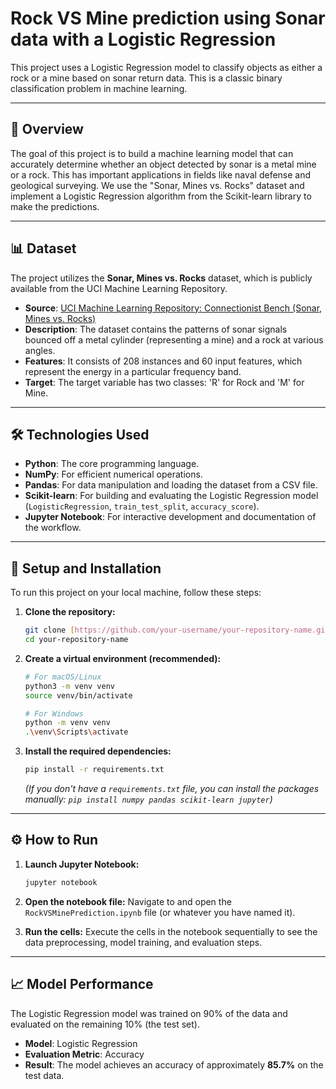 # Rock VS Mine prediction using Sonar data with a Logistic Regression

This project uses a Logistic Regression model to classify objects as either a rock or a mine based on sonar return data. This is a classic binary classification problem in machine learning.

---
## 📖 Overview

The goal of this project is to build a machine learning model that can accurately determine whether an object detected by sonar is a metal mine or a rock. This has important applications in fields like naval defense and geological surveying. We use the "Sonar, Mines vs. Rocks" dataset and implement a Logistic Regression algorithm from the Scikit-learn library to make the predictions.

---
## 📊 Dataset

The project utilizes the **Sonar, Mines vs. Rocks** dataset, which is publicly available from the UCI Machine Learning Repository.

* **Source**: [UCI Machine Learning Repository: Connectionist Bench (Sonar, Mines vs. Rocks)](https://archive.ics.uci.edu/ml/datasets/Connectionist+Bench+(Sonar,+Mines+vs.+Rocks))
* **Description**: The dataset contains the patterns of sonar signals bounced off a metal cylinder (representing a mine) and a rock at various angles.
* **Features**: It consists of 208 instances and 60 input features, which represent the energy in a particular frequency band.
* **Target**: The target variable has two classes: 'R' for Rock and 'M' for Mine.

---
## 🛠️ Technologies Used

* **Python**: The core programming language.
* **NumPy**: For efficient numerical operations.
* **Pandas**: For data manipulation and loading the dataset from a CSV file.
* **Scikit-learn**: For building and evaluating the Logistic Regression model (`LogisticRegression`, `train_test_split`, `accuracy_score`).
* **Jupyter Notebook**: For interactive development and documentation of the workflow.

---
## 🚀 Setup and Installation

To run this project on your local machine, follow these steps:

1.  **Clone the repository:**
    ```bash
    git clone [https://github.com/your-username/your-repository-name.git](https://github.com/your-username/your-repository-name.git)
    cd your-repository-name
    ```

2.  **Create a virtual environment (recommended):**
    ```bash
    # For macOS/Linux
    python3 -m venv venv
    source venv/bin/activate

    # For Windows
    python -m venv venv
    .\venv\Scripts\activate
    ```

3.  **Install the required dependencies:**
    ```bash
    pip install -r requirements.txt
    ```
    *(If you don't have a `requirements.txt` file, you can install the packages manually: `pip install numpy pandas scikit-learn jupyter`)*

---
## ⚙️ How to Run

1.  **Launch Jupyter Notebook:**
    ```bash
    jupyter notebook
    ```
2.  **Open the notebook file:**
    Navigate to and open the `RockVSMinePrediction.ipynb` file (or whatever you have named it).

3.  **Run the cells:**
    Execute the cells in the notebook sequentially to see the data preprocessing, model training, and evaluation steps.

---
## 📈 Model Performance

The Logistic Regression model was trained on 90% of the data and evaluated on the remaining 10% (the test set).

* **Model**: Logistic Regression
* **Evaluation Metric**: Accuracy
* **Result**: The model achieves an accuracy of approximately **85.7%** on the test data.